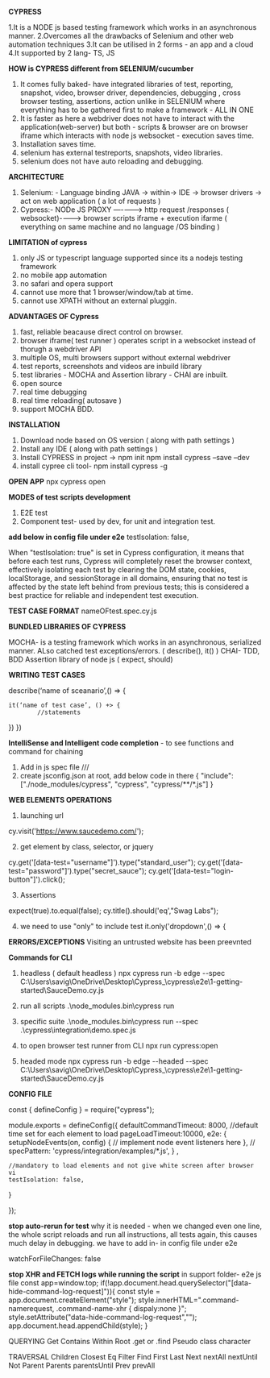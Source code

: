 **CYPRESS**

1.It is a NODE js based testing framework which works in an asynchronous manner.
2.Overcomes all the drawbacks of Selenium and other web automation techniques
3.It can be utilised in 2 forms - an app and a cloud
4.It supported by 2 lang- TS, JS

**HOW is CYPRESS different from SELENIUM/cucumber**
1. It comes fully baked- have integrated libraries of test, reporting, snapshot, video, browser driver, dependencies, debugging , cross browser testing, assertions, action unlike in SELENIUM where everything has to be gathered first to make a framework - ALL IN ONE
2. It is faster as here a webdriver does not have to interact with the application(web-server) but both - scripts & browser are on browser iframe which interacts with node js websocket - execution saves time.
3. Installation saves time.
4. selenium has external testreports, snapshots, video libraries.
5. selenium does not have auto reloading and debugging.

**ARCHITECTURE** 

1. Selenium: - Language binding JAVA → within→ IDE → browser drivers → act on web application ( a lot of requests )
2. Cypress:- NODe JS PROXY —----> http request /responses ( websocket)----> browser scripts iframe + execution ifarme  ( everything on same machine and no language /OS binding )


**LIMITATION of cypress**
1. only JS or typescript language supported since its a nodejs testing framework
2. no mobile app automation
3. no safari and opera support
4. cannot use more that 1 browser/window/tab at time.
5. cannot use XPATH without an external pluggin.

**ADVANTAGES OF Cypress**
1. fast, reliable beacause direct control on browser.
2. browser iframe( test runner ) operates script in a websocket instead of thorugh a webdriver API
3. multiple OS, multi browsers support without external webdriver
4. test reports, screenshots and videos are inbuild library
5. test libraries - MOCHA and Assertion library - CHAI are inbuilt.
6. open source
7. real time debugging
8. real time reloading( autosave )
9. support MOCHA BDD.
    
**INSTALLATION**
1. Download node based on OS version ( along with path settings )
2. Install any IDE ( along with path settings )
3. Install CYPRESS in project -> npm init
npm install cypress –save –dev
4. install cypree cli tool- npm install cypress -g

**OPEN APP**
  npx cypress open

**MODES of test scripts development**
1. E2E test
2. Component test- used by dev, for unit and integration test.

**add below in config file under e2e**
  testIsolation: false,   

When "testIsolation: true" is set in Cypress configuration, it means that before each test runs, Cypress will completely reset the browser context, effectively isolating each test by clearing the DOM state, cookies, localStorage, and sessionStorage in all domains, ensuring that no test is affected by the state left behind from previous tests; this is considered a best practice for reliable and independent test execution.
  
**TEST CASE FORMAT**
nameOFtest.spec.cy.js

**BUNDLED LIBRARIES OF CYPRESS**

MOCHA- is a testing framework which works in an asynchronous, serialized manner. ALso catched test exceptions/errors. ( describe(), it() )
CHAI- TDD, BDD Assertion library of node js  ( expect, should)

**WRITING TEST CASES**

describe(‘name of sceanario’,() => {

	it(‘name of test case’, () +> {
			//statements
})
})

**IntelliSense and Intelligent code completion** - to see functions and command for chaining

1. Add in js spec file
/// <reference types="Cypress"/>
2. create jsconfig.json at root, add below code in there
   {
   "include":["./node_modules/cypress", "cypress", "cypress/**/*.js"]
   }
   
**WEB ELEMENTS OPERATIONS**

1. launching url

cy.visit('https://www.saucedemo.com/');     

2. get element by class, selector, or jquery

cy.get('[data-test="username"]').type("standard_user");
cy.get('[data-test="password"]').type("secret_sauce");
cy.get('[data-test="login-button"]').click();     

3. Assertions

expect(true).to.equal(false);
cy.title().should('eq',"Swag Labs");

4. we need to use "only" to include test 
it.only('dropdown',() => {

**ERRORS/EXCEPTIONS**
Visiting an untrusted website has been preevnted

**Commands for CLI**

1. headless ( default headless )
npx cypress run -b edge --spec C:\Users\savig\OneDrive\Desktop\Cypress_\cypress\e2e\1-getting-started\SauceDemo.cy.js

2. run all scripts
 .\node_modules\.bin\cypress run  

3. specific suite
 .\node_modules\.bin\cypress run --spec .\cypress\integration\demo.spec.js

4. to open browser test runner from CLI
   npx run cypress:open

5. headed mode
npx cypress run -b edge --headed --spec C:\Users\savig\OneDrive\Desktop\Cypress_\cypress\e2e\1-getting-started\SauceDemo.cy.js

**CONFIG FILE**

 const { defineConfig } = require("cypress");

module.exports = defineConfig({ 
  defaultCommandTimeout: 8000,   //default time set for each element to load
  pageLoadTimeout:10000, 
  e2e: 
  { 
    setupNodeEvents(on, config) 
    { // implement node event listeners here }, 
    // specPattern: 'cypress/integration/examples/*.js', 
    } ,

    //mandatory to load elements and not give white screen after browser vi
    testIsolation: false,   
 }

});

**stop auto-rerun for test**
why it is needed - when we changed even one line, the whole script reloads and run all instructions, all tests again, this causes much delay in debugging.
we have to add in- in config file under e2e

watchForFileChanges: false

**stop XHR and FETCH logs while running the script** in support folder- e2e js file
const app=window.top;
if(!app.document.head.querySelector("[data-hide-command-log-request]")){
const style = app.document.createElement("style");
style.innerHTML=".command-namerequest, .command-name-xhr { dispaly:none }";
style.setAttribute("data-hide-command-log-request","");
app.document.head.appendChild(style);
}

QUERYING
Get
Contains
Within
Root
.get or .find
Pseudo class character

TRAVERSAL
Children
Closest
Eq
Filter
Find
First
Last
Next
nextAll
nextUntil
Not
Parent
Parents
parentsUntil
Prev
prevAll


